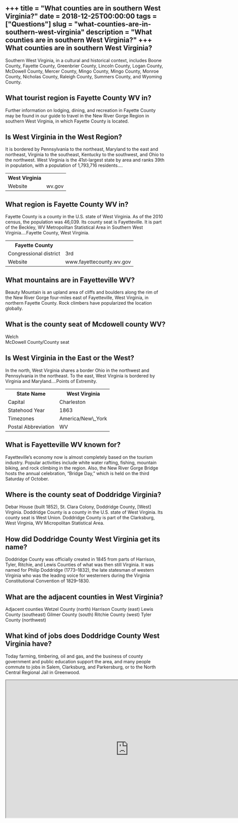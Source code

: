 +++
title = "What counties are in southern West Virginia?"
date = 2018-12-25T00:00:00
tags = ["Questions"]
slug = "what-counties-are-in-southern-west-virginia"
description = "What counties are in southern West Virginia?"
+++
What counties are in southern West Virginia?
--------------------------------------------

Southern West Virginia, in a cultural and historical context, includes Boone County, Fayette County, Greenbrier County, Lincoln County, Logan County, McDowell County, Mercer County, Mingo County, Mingo County, Monroe County, Nicholas County, Raleigh County, Summers County, and Wyoming County.

What tourist region is Fayette County WV in?
--------------------------------------------

Further information on lodging, dining, and recreation in Fayette County may be found in our guide to travel in the New River Gorge Region in southern West Virginia, in which Fayette County is located.

Is West Virginia in the West Region?
------------------------------------

It is bordered by Pennsylvania to the northeast, Maryland to the east and northeast, Virginia to the southeast, Kentucky to the southwest, and Ohio to the northwest. West Virginia is the 41st-largest state by area and ranks 39th in population, with a population of 1,793,716 residents….

<table><tr><th>West Virginia</th></tr><tr><td>Website</td><td>wv.gov</td></tr></table>

What region is Fayette County WV in?
------------------------------------

Fayette County is a county in the U.S. state of West Virginia. As of the 2010 census, the population was 46,039. Its county seat is Fayetteville. It is part of the Beckley, WV Metropolitan Statistical Area in Southern West Virginia….Fayette County, West Virginia.

<table><tr><th>Fayette County</th></tr><tr><td>Congressional district</td><td>3rd</td></tr><tr><td>Website</td><td>www.fayettecounty.wv.gov</td></tr></table>

What mountains are in Fayetteville WV?
--------------------------------------

Beauty Mountain is an upland area of cliffs and boulders along the rim of the New River Gorge four-miles east of Fayetteville, West Virginia, in northern Fayette County. Rock climbers have popularized the location globally.

What is the county seat of Mcdowell county WV?
----------------------------------------------

Welch  
McDowell County/County seat

Is West Virginia in the East or the West?
-----------------------------------------

In the north, West Virginia shares a border Ohio in the northwest and Pennsylvania in the northeast. To the east, West Virginia is bordered by Virginia and Maryland….Points of Extremity.

<table><tr><th>State Name</th><th>West Virginia</th></tr><tr><td>Capital</td><td>Charleston</td></tr><tr><td>Statehood Year</td><td>1863</td></tr><tr><td>Timezones</td><td>America/New\_York</td></tr><tr><td>Postal Abbreviation</td><td>WV</td></tr></table>

What is Fayetteville WV known for?
----------------------------------

Fayetteville’s economy now is almost completely based on the tourism industry. Popular activities include white water rafting, fishing, mountain biking, and rock climbing in the region. Also, the New River Gorge Bridge hosts the annual celebration, “Bridge Day,” which is held on the third Saturday of October.

Where is the county seat of Doddridge Virginia?
-----------------------------------------------

Debar House (built 1852), St. Clara Colony, Doddridge County, \[West\] Virginia. Doddridge County is a county in the U.S. state of West Virginia. Its county seat is West Union. Doddridge County is part of the Clarksburg, West Virginia, WV Micropolitan Statistical Area.

How did Doddridge County West Virginia get its name?
----------------------------------------------------

Doddridge County was officially created in 1845 from parts of Harrison, Tyler, Ritchie, and Lewis Counties of what was then still Virginia. It was named for Philip Doddridge (1773–1832), the late statesman of western Virginia who was the leading voice for westerners during the Virginia Constitutional Convention of 1829–1830.

What are the adjacent counties in West Virginia?
------------------------------------------------

Adjacent counties Wetzel County (north) Harrison County (east) Lewis County (southeast) Gilmer County (south) Ritchie County (west) Tyler County (northwest)

What kind of jobs does Doddridge County West Virginia have?
-----------------------------------------------------------

Today farming, timbering, oil and gas, and the business of county government and public education support the area, and many people commute to jobs in Salem, Clarksburg, and Parkersburg, or to the North Central Regional Jail in Greenwood.

<iframe allow="accelerometer; autoplay; clipboard-write; encrypted-media; gyroscope; picture-in-picture" allowfullscreen="" class="__youtube_prefs__  epyt-is-override  no-lazyload" data-no-lazy="1" data-origheight="433" data-origwidth="770" data-skipgform_ajax_framebjll="" height="433" id="_ytid_79790" loading="lazy" src="https://www.youtube.com/embed/SRkwuBNZ6oY?enablejsapi=1&autoplay=0&cc_load_policy=0&cc_lang_pref=&iv_load_policy=1&loop=0&modestbranding=0&rel=1&fs=1&playsinline=0&autohide=2&theme=dark&color=red&controls=1&" title="YouTube player" width="770"></iframe>